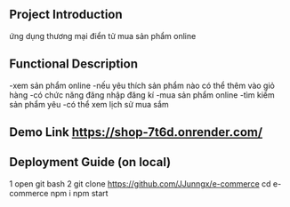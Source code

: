 ## Project Introduction
ứng dụng thương mại điển tử mua sản phẩm online

## Functional Description
-xem sản phẩm online 
-nếu yêu thích sản phẩm nào có thể thêm vào giỏ hàng 
-có chức năng đăng nhập đăng kí 
-mua sản phẩm online
-tìm kiếm sản phẩm yêu 
-có thể xem lịch sử mua sắm 
## Demo Link https://shop-7t6d.onrender.com/
## Deployment Guide (on local)
1 open git bash
2 git clone https://github.com/JJunngx/e-commerce
cd e-commerce 
npm i
npm start
